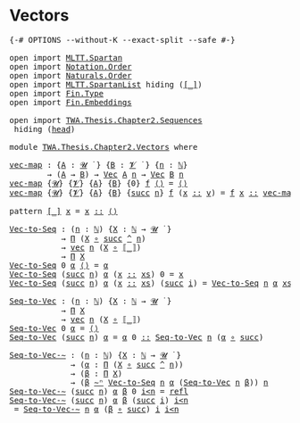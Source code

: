 # Vectors

<pre class="Agda"><a id="20" class="Symbol">{-#</a> <a id="24" class="Keyword">OPTIONS</a> <a id="32" class="Pragma">--without-K</a> <a id="44" class="Pragma">--exact-split</a> <a id="58" class="Pragma">--safe</a> <a id="65" class="Symbol">#-}</a>

<a id="70" class="Keyword">open</a> <a id="75" class="Keyword">import</a> <a id="82" href="MLTT.Spartan.html" class="Module">MLTT.Spartan</a>
<a id="95" class="Keyword">open</a> <a id="100" class="Keyword">import</a> <a id="107" href="Notation.Order.html" class="Module">Notation.Order</a>
<a id="122" class="Keyword">open</a> <a id="127" class="Keyword">import</a> <a id="134" href="Naturals.Order.html" class="Module">Naturals.Order</a>
<a id="149" class="Keyword">open</a> <a id="154" class="Keyword">import</a> <a id="161" href="MLTT.SpartanList.html" class="Module">MLTT.SpartanList</a> <a id="178" class="Keyword">hiding</a> <a id="185" class="Symbol">(</a><a id="186" href="MLTT.SpartanList.html#631" class="Function Operator">[_]</a><a id="189" class="Symbol">)</a>
<a id="191" class="Keyword">open</a> <a id="196" class="Keyword">import</a> <a id="203" href="Fin.Type.html" class="Module">Fin.Type</a>
<a id="212" class="Keyword">open</a> <a id="217" class="Keyword">import</a> <a id="224" href="Fin.Embeddings.html" class="Module">Fin.Embeddings</a>

<a id="240" class="Keyword">open</a> <a id="245" class="Keyword">import</a> <a id="252" href="TWA.Thesis.Chapter2.Sequences.html" class="Module">TWA.Thesis.Chapter2.Sequences</a>
 <a id="283" class="Keyword">hiding</a> <a id="290" class="Symbol">(</a><a id="291" href="TWA.Thesis.Chapter2.Sequences.html#672" class="Function">head</a><a id="295" class="Symbol">)</a>

<a id="298" class="Keyword">module</a> <a id="305" href="TWA.Thesis.Chapter2.Vectors.html" class="Module">TWA.Thesis.Chapter2.Vectors</a> <a id="333" class="Keyword">where</a>

<a id="vec-map"></a><a id="340" href="TWA.Thesis.Chapter2.Vectors.html#340" class="Function">vec-map</a> <a id="348" class="Symbol">:</a> <a id="350" class="Symbol">{</a><a id="351" href="TWA.Thesis.Chapter2.Vectors.html#351" class="Bound">A</a> <a id="353" class="Symbol">:</a> <a id="355" href="MLTT.Universes.html#265" class="Generalizable">𝓤</a> <a id="357" href="MLTT.Universes.html#408" class="Function Operator">̇</a> <a id="359" class="Symbol">}</a> <a id="361" class="Symbol">{</a><a id="362" href="TWA.Thesis.Chapter2.Vectors.html#362" class="Bound">B</a> <a id="364" class="Symbol">:</a> <a id="366" href="MLTT.Universes.html#267" class="Generalizable">𝓥</a> <a id="368" href="MLTT.Universes.html#408" class="Function Operator">̇</a> <a id="370" class="Symbol">}</a> <a id="372" class="Symbol">{</a><a id="373" href="TWA.Thesis.Chapter2.Vectors.html#373" class="Bound">n</a> <a id="375" class="Symbol">:</a> <a id="377" href="MLTT.Natural-Numbers-Type.html#110" class="Datatype">ℕ</a><a id="378" class="Symbol">}</a>
        <a id="388" class="Symbol">→</a> <a id="390" class="Symbol">(</a><a id="391" href="TWA.Thesis.Chapter2.Vectors.html#351" class="Bound">A</a> <a id="393" class="Symbol">→</a> <a id="395" href="TWA.Thesis.Chapter2.Vectors.html#362" class="Bound">B</a><a id="396" class="Symbol">)</a> <a id="398" class="Symbol">→</a> <a id="400" href="MLTT.SpartanList.html#401" class="Function">Vec</a> <a id="404" href="TWA.Thesis.Chapter2.Vectors.html#351" class="Bound">A</a> <a id="406" href="TWA.Thesis.Chapter2.Vectors.html#373" class="Bound">n</a> <a id="408" class="Symbol">→</a> <a id="410" href="MLTT.SpartanList.html#401" class="Function">Vec</a> <a id="414" href="TWA.Thesis.Chapter2.Vectors.html#362" class="Bound">B</a> <a id="416" href="TWA.Thesis.Chapter2.Vectors.html#373" class="Bound">n</a>
<a id="418" href="TWA.Thesis.Chapter2.Vectors.html#340" class="Function">vec-map</a> <a id="426" class="Symbol">{</a><a id="427" href="TWA.Thesis.Chapter2.Vectors.html#427" class="Bound">𝓤</a><a id="428" class="Symbol">}</a> <a id="430" class="Symbol">{</a><a id="431" href="TWA.Thesis.Chapter2.Vectors.html#431" class="Bound">𝓥</a><a id="432" class="Symbol">}</a> <a id="434" class="Symbol">{</a><a id="435" href="TWA.Thesis.Chapter2.Vectors.html#435" class="Bound">A</a><a id="436" class="Symbol">}</a> <a id="438" class="Symbol">{</a><a id="439" href="TWA.Thesis.Chapter2.Vectors.html#439" class="Bound">B</a><a id="440" class="Symbol">}</a> <a id="442" class="Symbol">{</a><a id="443" class="Number">0</a><a id="444" class="Symbol">}</a> <a id="446" href="TWA.Thesis.Chapter2.Vectors.html#446" class="Bound">f</a> <a id="448" href="MLTT.SpartanList.html#1736" class="InductiveConstructor">⟨⟩</a> <a id="451" class="Symbol">=</a> <a id="453" href="MLTT.SpartanList.html#1736" class="InductiveConstructor">⟨⟩</a>
<a id="456" href="TWA.Thesis.Chapter2.Vectors.html#340" class="Function">vec-map</a> <a id="464" class="Symbol">{</a><a id="465" href="TWA.Thesis.Chapter2.Vectors.html#465" class="Bound">𝓤</a><a id="466" class="Symbol">}</a> <a id="468" class="Symbol">{</a><a id="469" href="TWA.Thesis.Chapter2.Vectors.html#469" class="Bound">𝓥</a><a id="470" class="Symbol">}</a> <a id="472" class="Symbol">{</a><a id="473" href="TWA.Thesis.Chapter2.Vectors.html#473" class="Bound">A</a><a id="474" class="Symbol">}</a> <a id="476" class="Symbol">{</a><a id="477" href="TWA.Thesis.Chapter2.Vectors.html#477" class="Bound">B</a><a id="478" class="Symbol">}</a> <a id="480" class="Symbol">{</a><a id="481" href="MLTT.Natural-Numbers-Type.html#137" class="InductiveConstructor">succ</a> <a id="486" href="TWA.Thesis.Chapter2.Vectors.html#486" class="Bound">n</a><a id="487" class="Symbol">}</a> <a id="489" href="TWA.Thesis.Chapter2.Vectors.html#489" class="Bound">f</a> <a id="491" class="Symbol">(</a><a id="492" href="TWA.Thesis.Chapter2.Vectors.html#492" class="Bound">x</a> <a id="494" href="MLTT.SpartanList.html#1757" class="InductiveConstructor Operator">::</a> <a id="497" href="TWA.Thesis.Chapter2.Vectors.html#497" class="Bound">v</a><a id="498" class="Symbol">)</a> <a id="500" class="Symbol">=</a> <a id="502" href="TWA.Thesis.Chapter2.Vectors.html#489" class="Bound">f</a> <a id="504" href="TWA.Thesis.Chapter2.Vectors.html#492" class="Bound">x</a> <a id="506" href="MLTT.SpartanList.html#1757" class="InductiveConstructor Operator">::</a> <a id="509" href="TWA.Thesis.Chapter2.Vectors.html#340" class="Function">vec-map</a> <a id="517" href="TWA.Thesis.Chapter2.Vectors.html#489" class="Bound">f</a> <a id="519" href="TWA.Thesis.Chapter2.Vectors.html#497" class="Bound">v</a>

<a id="522" class="Keyword">pattern</a> <a id="[_]"></a><a id="530" href="TWA.Thesis.Chapter2.Vectors.html#530" class="InductiveConstructor Operator">[_]</a> <a id="534" href="TWA.Thesis.Chapter2.Vectors.html#538" class="Bound">x</a> <a id="536" class="Symbol">=</a> <a id="538" href="TWA.Thesis.Chapter2.Vectors.html#538" class="Bound">x</a> <a id="540" href="MLTT.SpartanList.html#1757" class="InductiveConstructor Operator">::</a> <a id="543" href="MLTT.SpartanList.html#1736" class="InductiveConstructor">⟨⟩</a>

<a id="Vec-to-Seq"></a><a id="547" href="TWA.Thesis.Chapter2.Vectors.html#547" class="Function">Vec-to-Seq</a> <a id="558" class="Symbol">:</a> <a id="560" class="Symbol">(</a><a id="561" href="TWA.Thesis.Chapter2.Vectors.html#561" class="Bound">n</a> <a id="563" class="Symbol">:</a> <a id="565" href="MLTT.Natural-Numbers-Type.html#110" class="Datatype">ℕ</a><a id="566" class="Symbol">)</a> <a id="568" class="Symbol">{</a><a id="569" href="TWA.Thesis.Chapter2.Vectors.html#569" class="Bound">X</a> <a id="571" class="Symbol">:</a> <a id="573" href="MLTT.Natural-Numbers-Type.html#110" class="Datatype">ℕ</a> <a id="575" class="Symbol">→</a> <a id="577" href="MLTT.Universes.html#265" class="Generalizable">𝓤</a> <a id="579" href="MLTT.Universes.html#408" class="Function Operator">̇</a> <a id="581" class="Symbol">}</a>
           <a id="594" class="Symbol">→</a> <a id="596" href="MLTT.Pi.html#178" class="Function">Π</a> <a id="598" class="Symbol">(</a><a id="599" href="TWA.Thesis.Chapter2.Vectors.html#569" class="Bound">X</a> <a id="601" href="MLTT.Pi.html#527" class="Function Operator">∘</a> <a id="603" href="MLTT.Natural-Numbers-Type.html#137" class="InductiveConstructor">succ</a> <a id="608" href="MLTT.NaturalNumbers.html#280" class="Function Operator">^</a> <a id="610" href="TWA.Thesis.Chapter2.Vectors.html#561" class="Bound">n</a><a id="611" class="Symbol">)</a>
           <a id="624" class="Symbol">→</a> <a id="626" href="MLTT.SpartanList.html#305" class="Function">vec</a> <a id="630" href="TWA.Thesis.Chapter2.Vectors.html#561" class="Bound">n</a> <a id="632" class="Symbol">(</a><a id="633" href="TWA.Thesis.Chapter2.Vectors.html#569" class="Bound">X</a> <a id="635" href="MLTT.Pi.html#527" class="Function Operator">∘</a> <a id="637" href="Fin.Embeddings.html#405" class="Function Operator">⟦_⟧</a><a id="640" class="Symbol">)</a>
           <a id="653" class="Symbol">→</a> <a id="655" href="MLTT.Pi.html#178" class="Function">Π</a> <a id="657" href="TWA.Thesis.Chapter2.Vectors.html#569" class="Bound">X</a>
<a id="659" href="TWA.Thesis.Chapter2.Vectors.html#547" class="Function">Vec-to-Seq</a> <a id="670" class="Number">0</a> <a id="672" href="TWA.Thesis.Chapter2.Vectors.html#672" class="Bound">α</a> <a id="674" href="MLTT.SpartanList.html#1736" class="InductiveConstructor">⟨⟩</a> <a id="677" class="Symbol">=</a> <a id="679" href="TWA.Thesis.Chapter2.Vectors.html#672" class="Bound">α</a> 
<a id="682" href="TWA.Thesis.Chapter2.Vectors.html#547" class="Function">Vec-to-Seq</a> <a id="693" class="Symbol">(</a><a id="694" href="MLTT.Natural-Numbers-Type.html#137" class="InductiveConstructor">succ</a> <a id="699" href="TWA.Thesis.Chapter2.Vectors.html#699" class="Bound">n</a><a id="700" class="Symbol">)</a> <a id="702" href="TWA.Thesis.Chapter2.Vectors.html#702" class="Bound">α</a> <a id="704" class="Symbol">(</a><a id="705" href="TWA.Thesis.Chapter2.Vectors.html#705" class="Bound">x</a> <a id="707" href="MLTT.SpartanList.html#1757" class="InductiveConstructor Operator">::</a> <a id="710" href="TWA.Thesis.Chapter2.Vectors.html#710" class="Bound">xs</a><a id="712" class="Symbol">)</a> <a id="714" class="Number">0</a> <a id="716" class="Symbol">=</a> <a id="718" href="TWA.Thesis.Chapter2.Vectors.html#705" class="Bound">x</a>
<a id="720" href="TWA.Thesis.Chapter2.Vectors.html#547" class="Function">Vec-to-Seq</a> <a id="731" class="Symbol">(</a><a id="732" href="MLTT.Natural-Numbers-Type.html#137" class="InductiveConstructor">succ</a> <a id="737" href="TWA.Thesis.Chapter2.Vectors.html#737" class="Bound">n</a><a id="738" class="Symbol">)</a> <a id="740" href="TWA.Thesis.Chapter2.Vectors.html#740" class="Bound">α</a> <a id="742" class="Symbol">(</a><a id="743" href="TWA.Thesis.Chapter2.Vectors.html#743" class="Bound">x</a> <a id="745" href="MLTT.SpartanList.html#1757" class="InductiveConstructor Operator">::</a> <a id="748" href="TWA.Thesis.Chapter2.Vectors.html#748" class="Bound">xs</a><a id="750" class="Symbol">)</a> <a id="752" class="Symbol">(</a><a id="753" href="MLTT.Natural-Numbers-Type.html#137" class="InductiveConstructor">succ</a> <a id="758" href="TWA.Thesis.Chapter2.Vectors.html#758" class="Bound">i</a><a id="759" class="Symbol">)</a> <a id="761" class="Symbol">=</a> <a id="763" href="TWA.Thesis.Chapter2.Vectors.html#547" class="Function">Vec-to-Seq</a> <a id="774" href="TWA.Thesis.Chapter2.Vectors.html#737" class="Bound">n</a> <a id="776" href="TWA.Thesis.Chapter2.Vectors.html#740" class="Bound">α</a> <a id="778" href="TWA.Thesis.Chapter2.Vectors.html#748" class="Bound">xs</a> <a id="781" href="TWA.Thesis.Chapter2.Vectors.html#758" class="Bound">i</a>

<a id="Seq-to-Vec"></a><a id="784" href="TWA.Thesis.Chapter2.Vectors.html#784" class="Function">Seq-to-Vec</a> <a id="795" class="Symbol">:</a> <a id="797" class="Symbol">(</a><a id="798" href="TWA.Thesis.Chapter2.Vectors.html#798" class="Bound">n</a> <a id="800" class="Symbol">:</a> <a id="802" href="MLTT.Natural-Numbers-Type.html#110" class="Datatype">ℕ</a><a id="803" class="Symbol">)</a> <a id="805" class="Symbol">{</a><a id="806" href="TWA.Thesis.Chapter2.Vectors.html#806" class="Bound">X</a> <a id="808" class="Symbol">:</a> <a id="810" href="MLTT.Natural-Numbers-Type.html#110" class="Datatype">ℕ</a> <a id="812" class="Symbol">→</a> <a id="814" href="MLTT.Universes.html#265" class="Generalizable">𝓤</a> <a id="816" href="MLTT.Universes.html#408" class="Function Operator">̇</a> <a id="818" class="Symbol">}</a>
           <a id="831" class="Symbol">→</a> <a id="833" href="MLTT.Pi.html#178" class="Function">Π</a> <a id="835" href="TWA.Thesis.Chapter2.Vectors.html#806" class="Bound">X</a>
           <a id="848" class="Symbol">→</a> <a id="850" href="MLTT.SpartanList.html#305" class="Function">vec</a> <a id="854" href="TWA.Thesis.Chapter2.Vectors.html#798" class="Bound">n</a> <a id="856" class="Symbol">(</a><a id="857" href="TWA.Thesis.Chapter2.Vectors.html#806" class="Bound">X</a> <a id="859" href="MLTT.Pi.html#527" class="Function Operator">∘</a> <a id="861" href="Fin.Embeddings.html#405" class="Function Operator">⟦_⟧</a><a id="864" class="Symbol">)</a>
<a id="866" href="TWA.Thesis.Chapter2.Vectors.html#784" class="Function">Seq-to-Vec</a> <a id="877" class="Number">0</a> <a id="879" href="TWA.Thesis.Chapter2.Vectors.html#879" class="Bound">α</a> <a id="881" class="Symbol">=</a> <a id="883" href="MLTT.SpartanList.html#1736" class="InductiveConstructor">⟨⟩</a>
<a id="886" href="TWA.Thesis.Chapter2.Vectors.html#784" class="Function">Seq-to-Vec</a> <a id="897" class="Symbol">(</a><a id="898" href="MLTT.Natural-Numbers-Type.html#137" class="InductiveConstructor">succ</a> <a id="903" href="TWA.Thesis.Chapter2.Vectors.html#903" class="Bound">n</a><a id="904" class="Symbol">)</a> <a id="906" href="TWA.Thesis.Chapter2.Vectors.html#906" class="Bound">α</a> <a id="908" class="Symbol">=</a> <a id="910" href="TWA.Thesis.Chapter2.Vectors.html#906" class="Bound">α</a> <a id="912" class="Number">0</a> <a id="914" href="MLTT.SpartanList.html#1757" class="InductiveConstructor Operator">::</a> <a id="917" href="TWA.Thesis.Chapter2.Vectors.html#784" class="Function">Seq-to-Vec</a> <a id="928" href="TWA.Thesis.Chapter2.Vectors.html#903" class="Bound">n</a> <a id="930" class="Symbol">(</a><a id="931" href="TWA.Thesis.Chapter2.Vectors.html#906" class="Bound">α</a> <a id="933" href="MLTT.Pi.html#527" class="Function Operator">∘</a> <a id="935" href="MLTT.Natural-Numbers-Type.html#137" class="InductiveConstructor">succ</a><a id="939" class="Symbol">)</a>

<a id="Seq-to-Vec-∼"></a><a id="942" href="TWA.Thesis.Chapter2.Vectors.html#942" class="Function">Seq-to-Vec-∼</a> <a id="955" class="Symbol">:</a> <a id="957" class="Symbol">(</a><a id="958" href="TWA.Thesis.Chapter2.Vectors.html#958" class="Bound">n</a> <a id="960" class="Symbol">:</a> <a id="962" href="MLTT.Natural-Numbers-Type.html#110" class="Datatype">ℕ</a><a id="963" class="Symbol">)</a> <a id="965" class="Symbol">{</a><a id="966" href="TWA.Thesis.Chapter2.Vectors.html#966" class="Bound">X</a> <a id="968" class="Symbol">:</a> <a id="970" href="MLTT.Natural-Numbers-Type.html#110" class="Datatype">ℕ</a> <a id="972" class="Symbol">→</a> <a id="974" href="MLTT.Universes.html#265" class="Generalizable">𝓤</a> <a id="976" href="MLTT.Universes.html#408" class="Function Operator">̇</a> <a id="978" class="Symbol">}</a>
             <a id="993" class="Symbol">→</a> <a id="995" class="Symbol">(</a><a id="996" href="TWA.Thesis.Chapter2.Vectors.html#996" class="Bound">α</a> <a id="998" class="Symbol">:</a> <a id="1000" href="MLTT.Pi.html#178" class="Function">Π</a> <a id="1002" class="Symbol">(</a><a id="1003" href="TWA.Thesis.Chapter2.Vectors.html#966" class="Bound">X</a> <a id="1005" href="MLTT.Pi.html#527" class="Function Operator">∘</a> <a id="1007" href="MLTT.Natural-Numbers-Type.html#137" class="InductiveConstructor">succ</a> <a id="1012" href="MLTT.NaturalNumbers.html#280" class="Function Operator">^</a> <a id="1014" href="TWA.Thesis.Chapter2.Vectors.html#958" class="Bound">n</a><a id="1015" class="Symbol">))</a>
             <a id="1031" class="Symbol">→</a> <a id="1033" class="Symbol">(</a><a id="1034" href="TWA.Thesis.Chapter2.Vectors.html#1034" class="Bound">β</a> <a id="1036" class="Symbol">:</a> <a id="1038" href="MLTT.Pi.html#178" class="Function">Π</a> <a id="1040" href="TWA.Thesis.Chapter2.Vectors.html#966" class="Bound">X</a><a id="1041" class="Symbol">)</a>
             <a id="1056" class="Symbol">→</a> <a id="1058" class="Symbol">(</a><a id="1059" href="TWA.Thesis.Chapter2.Vectors.html#1034" class="Bound">β</a> <a id="1061" href="TWA.Thesis.Chapter2.Sequences.html#861" class="Function Operator">∼ⁿ</a> <a id="1064" href="TWA.Thesis.Chapter2.Vectors.html#547" class="Function">Vec-to-Seq</a> <a id="1075" href="TWA.Thesis.Chapter2.Vectors.html#958" class="Bound">n</a> <a id="1077" href="TWA.Thesis.Chapter2.Vectors.html#996" class="Bound">α</a> <a id="1079" class="Symbol">(</a><a id="1080" href="TWA.Thesis.Chapter2.Vectors.html#784" class="Function">Seq-to-Vec</a> <a id="1091" href="TWA.Thesis.Chapter2.Vectors.html#958" class="Bound">n</a> <a id="1093" href="TWA.Thesis.Chapter2.Vectors.html#1034" class="Bound">β</a><a id="1094" class="Symbol">))</a> <a id="1097" href="TWA.Thesis.Chapter2.Vectors.html#958" class="Bound">n</a>
<a id="1099" href="TWA.Thesis.Chapter2.Vectors.html#942" class="Function">Seq-to-Vec-∼</a> <a id="1112" class="Symbol">(</a><a id="1113" href="MLTT.Natural-Numbers-Type.html#137" class="InductiveConstructor">succ</a> <a id="1118" href="TWA.Thesis.Chapter2.Vectors.html#1118" class="Bound">n</a><a id="1119" class="Symbol">)</a> <a id="1121" href="TWA.Thesis.Chapter2.Vectors.html#1121" class="Bound">α</a> <a id="1123" href="TWA.Thesis.Chapter2.Vectors.html#1123" class="Bound">β</a> <a id="1125" class="Number">0</a> <a id="1127" href="TWA.Thesis.Chapter2.Vectors.html#1127" class="Bound">i&lt;n</a> <a id="1131" class="Symbol">=</a> <a id="1133" href="MLTT.Identity-Type.html#172" class="InductiveConstructor">refl</a>
<a id="1138" href="TWA.Thesis.Chapter2.Vectors.html#942" class="Function">Seq-to-Vec-∼</a> <a id="1151" class="Symbol">(</a><a id="1152" href="MLTT.Natural-Numbers-Type.html#137" class="InductiveConstructor">succ</a> <a id="1157" href="TWA.Thesis.Chapter2.Vectors.html#1157" class="Bound">n</a><a id="1158" class="Symbol">)</a> <a id="1160" href="TWA.Thesis.Chapter2.Vectors.html#1160" class="Bound">α</a> <a id="1162" href="TWA.Thesis.Chapter2.Vectors.html#1162" class="Bound">β</a> <a id="1164" class="Symbol">(</a><a id="1165" href="MLTT.Natural-Numbers-Type.html#137" class="InductiveConstructor">succ</a> <a id="1170" href="TWA.Thesis.Chapter2.Vectors.html#1170" class="Bound">i</a><a id="1171" class="Symbol">)</a> <a id="1173" href="TWA.Thesis.Chapter2.Vectors.html#1173" class="Bound">i&lt;n</a>
 <a id="1178" class="Symbol">=</a> <a id="1180" href="TWA.Thesis.Chapter2.Vectors.html#942" class="Function">Seq-to-Vec-∼</a> <a id="1193" href="TWA.Thesis.Chapter2.Vectors.html#1157" class="Bound">n</a> <a id="1195" href="TWA.Thesis.Chapter2.Vectors.html#1160" class="Bound">α</a> <a id="1197" class="Symbol">(</a><a id="1198" href="TWA.Thesis.Chapter2.Vectors.html#1162" class="Bound">β</a> <a id="1200" href="MLTT.Pi.html#527" class="Function Operator">∘</a> <a id="1202" href="MLTT.Natural-Numbers-Type.html#137" class="InductiveConstructor">succ</a><a id="1206" class="Symbol">)</a> <a id="1208" href="TWA.Thesis.Chapter2.Vectors.html#1170" class="Bound">i</a> <a id="1210" href="TWA.Thesis.Chapter2.Vectors.html#1173" class="Bound">i&lt;n</a>
</pre>